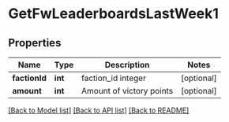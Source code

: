 # GetFwLeaderboardsLastWeek1

## Properties
Name | Type | Description | Notes
------------ | ------------- | ------------- | -------------
**factionId** | **int** | faction_id integer | [optional] 
**amount** | **int** | Amount of victory points | [optional] 

[[Back to Model list]](../README.md#documentation-for-models) [[Back to API list]](../README.md#documentation-for-api-endpoints) [[Back to README]](../README.md)


